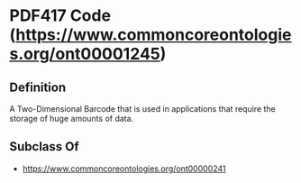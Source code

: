 # PDF417 Code (https://www.commoncoreontologies.org/ont00001245)

## Definition
A Two-Dimensional Barcode that is used in applications that require the storage of huge amounts of data.

## Subclass Of
- https://www.commoncoreontologies.org/ont00000241

